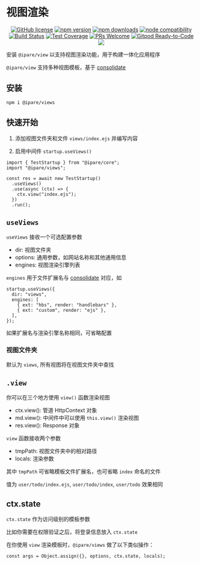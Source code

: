 # 视图渲染

<p align="center">
    <a href="https://github.com/ipare/view/blob/main/LICENSE" target="_blank"><img src="https://img.shields.io/badge/license-MIT-blue.svg" alt="GitHub license" /></a>
    <a href=""><img src="https://img.shields.io/npm/v/@ipare/view.svg" alt="npm version"></a>
    <a href=""><img src="https://badgen.net/npm/dt/@ipare/view" alt="npm downloads"></a>
    <a href="https://nodejs.org/en/about/releases/"><img src="https://img.shields.io/node/v/vite.svg" alt="node compatibility"></a>
    <a href="#"><img src="https://github.com/ipare/view/actions/workflows/test.yml/badge.svg?branch=main" alt="Build Status"></a>
    <a href="https://codecov.io/gh/ipare/view/branch/main"><img src="https://img.shields.io/codecov/c/github/ipare/view/main.svg" alt="Test Coverage"></a>
    <a href="https://github.com/ipare/view/pulls"><img src="https://img.shields.io/badge/PRs-welcome-brightgreen.svg" alt="PRs Welcome"></a>
    <a href="https://gitpod.io/#https://github.com/ipare/view"><img src="https://img.shields.io/badge/Gitpod-Ready--to--Code-blue?logo=gitpod" alt="Gitpod Ready-to-Code"></a>
    <a href="https://paypal.me/ihalwang" target="_blank"><img src="https://img.shields.io/badge/Donate-PayPal-ff3f59.svg"/></a>
</p>

安装 `@ipare/view` 以支持视图渲染功能，用于构建一体化应用程序

`@ipare/view` 支持多种视图模板，基于 [consolidate](https://github.com/tj/consolidate.js)

## 安装

```
npm i @ipare/views
```

## 快速开始

1. 添加视图文件夹和文件 `views/index.ejs` 并编写内容

2. 启用中间件 `startup.useViews()`

```TS
import { TestStartup } from "@ipare/core";
import "@ipare/views";

const res = await new TestStartup()
  .useViews()
  .use(async (ctx) => {
    ctx.view("index.ejs");
  })
  .run();
```

## `useViews`

`useViews` 接收一个可选配置参数

- dir: 视图文件夹
- options: 通用参数，如网站名称和其他通用信息
- engines: 视图渲染引擎列表

`engines` 用于文件扩展名与 [consolidate](https://github.com/tj/consolidate.js) 对应，如

```TS
startup.useViews({
  dir: "views",
  engines: [
    { ext: "hbs", render: "handlebars" },
    { ext: "custom", render: "ejs" },
  ],
});
```

如果扩展名与渲染引擎名称相同，可省略配置

### 视图文件夹

默认为 `views`, 所有视图将在视图文件夹中查找

## `.view`

你可以在三个地方使用 `view()` 函数渲染视图

- ctx.view(): 管道 HttpContext 对象
- md.view(): 中间件中可以使用 `this.view()` 渲染视图
- res.view(): Response 对象

`view` 函数接收两个参数

- tmpPath: 视图文件夹中的相对路径
- locals: 渲染参数

其中 `tmpPath` 可省略模板文件扩展名，也可省略 `index` 命名的文件

值为 `user/todo/index.ejs`, `user/todo/index`, `user/todo` 效果相同

## ctx.state

`ctx.state` 作为访问级别的模板参数

比如你需要在权限验证之后，将登录信息放入 `ctx.state`

在你使用 `view` 渲染模板时，`@ipare/views` 做了以下类似操作：

```JS
const args = Object.assign({}, options, ctx.state, locals);
```
